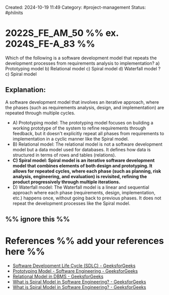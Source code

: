 Created: 2024-10-19 11:49
Category: #project-management 
Status: #philnits



# 2022S_FE_AM_50 %% ex. 2024S_FE-A_83 %%

Which of the following is a software development model that repeats the development processes from requirements analysis to implementation?
a) Prototyping model
b) Relational model
c) Spiral model
d) Waterfall model
? 
c) Spiral model
## **Explanation:**

A software development model that involves an iterative approach, where the phases (such as requirements analysis, design, and implementation) are repeated through multiple cycles.

- A) Prototyping model: The prototyping model focuses on building a working prototype of the system to refine requirements through feedback, but it doesn't explicitly repeat all phases from requirements to implementation in a cyclic manner like the Spiral model.
- B) Relational model: The relational model is not a software development model but a data model used for databases. It defines how data is structured in terms of rows and tables (relations).
- **C) Spiral model: Spiral model is an iterative software development model that combines elements of both design and prototyping. It allows for repeated cycles, where each phase (such as planning, risk analysis, engineering, and evaluation) is revisited, refining the product progressively through multiple iterations.**
- D) Waterfall model: The Waterfall model is a linear and sequential approach where each phase (requirements, design, implementation, etc.) happens once, without going back to previous phases. It does not repeat the development processes like the Spiral model.



%% ignore this %%
---

# References %% add your references here %%
- [Software Development Life Cycle (SDLC) - GeeksforGeeks](https://www.geeksforgeeks.org/software-development-life-cycle-sdlc/)
- [Prototyping Model - Software Engineering - GeeksforGeeks](https://www.geeksforgeeks.org/software-engineering-prototyping-model/)
- [Relational Model in DBMS - GeeksforGeeks](https://www.geeksforgeeks.org/relational-model-in-dbms/)
- [What is Spiral Model in Software Engineering? - GeeksforGeeks](https://www.geeksforgeeks.org/software-engineering-spiral-model/)
- [What is Spiral Model in Software Engineering? - GeeksforGeeks](https://www.geeksforgeeks.org/software-engineering-spiral-model/)